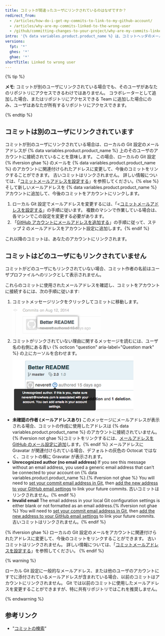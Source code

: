 ```yaml
---
title: コミットが間違ったユーザにリンクされているのはなぜですか？
redirect_from:
  - /articles/how-do-i-get-my-commits-to-link-to-my-github-account/
  - /articles/why-are-my-commits-linked-to-the-wrong-user
  - /github/committing-changes-to-your-project/why-are-my-commits-linked-to-the-wrong-user
intro: '{% data variables.product.product_name %} は、コミットヘッダのメールアドレスを使用して、コミットを GitHub ユーザにリンクします。 コミットが別のユーザにリンクされている、またはまったくリンクされていない場合は、ローカルの Git 設定 {% ifversion not ghae %} を変更するか、アカウントのメール設定にメールアドレスを追加するか、あるいはその両方を行う必要があります{% endif %}。'
versions:
  fpt: '*'
  ghes: '*'
  ghae: '*'
shortTitle: Linked to wrong user
---
```


{% tip %}

**メモ**: コミットが別のユーザにリンクされている場合でも、そのユーザがあなたのリポジトリにアクセスできるわけではありません。 コラボレーターとして追加した場合、またはリポジトリにアクセスできる Team に追加した場合にのみ、ユーザはあなたが所有するリポジトリにアクセスできます。

{% endtip %}

## コミットは別のユーザにリンクされています

コミットが別のユーザにリンクされている場合は、ローカルの Git 設定のメールアドレスが {% data variables.product.product_name %} 上のそのユーザのアカウントに接続されていることを意味します。 この場合、ローカルの Git 設定 {% ifversion ghae %} のメールを {% data variables.product.product_name %} のアカウントに関連付けられたアドレスに変更して、今後のコミットをリンクすることができます。 古いコミットはリンクされません。 詳しい情報については、「[コミットメールアドレスを設定する](/github/setting-up-and-managing-your-github-user-account/setting-your-commit-email-address#setting-your-commit-email-address-in-git)」を参照してください。{% else %}そして新しいメールアドレスを {% data variables.product.product_name %} アカウントに追加して、今後のコミットをアカウントにリンクします。

1. ローカル Git 設定でメールアドレスを変更するには、「<[コミットメールアドレスを設定する](/github/setting-up-and-managing-your-github-user-account/setting-your-commit-email-address#setting-your-commit-email-address-in-git)」の手順に従います。 複数のマシンで作業している場合は、各マシンでこの設定を変更する必要があります。
2. 「[GitHub アカウントにメールアドレスを追加する](/articles/adding-an-email-address-to-your-github-account)」の手順に従って、ステップ 2 のメールアドレスをアカウント設定に追加します。{% endif %}

これ以降のコミットは、あなたのアカウントにリンクされます。

## コミットはどのユーザにもリンクされていません

コミットがどのユーザにもリンクされていない場合、コミット作者の名前はユーザプロファイルへのリンクとして表示されません。

これらのコミットに使用されたメールアドレスを確認し、コミットをアカウントに接続するには、次の手順に従います:

1. コミットメッセージリンクをクリックしてコミットに移動します。 ![コミットメッセージリンク](/assets/images/help/commits/commit-msg-link.png)
2. コミットがリンクされていない理由に関するメッセージを読むには、ユーザ名の右側にある青い {% octicon "question" aria-label="Question mark" %} の上にカーソルを合わせます。 ![コミットホバーメッセージ](/assets/images/help/commits/commit-hover-msg.png)

  - **未確認の作者 (メールアドレスあり)** このメッセージにメールアドレスが表示される場合、コミットの作成に使用したアドレスは {% data variables.product.product_name %} のアカウントに接続されていません。 {% ifversion not ghae %}コミットをリンクするには、[メールアドレスを GitHub のメール設定に追加](/articles/adding-an-email-address-to-your-github-account)します。{% endif %} メールアドレスに Gravatar が関連付けられている場合、デフォルトの灰色の Octocat ではなく、コミットの横に Gravatar が表示されます。
  - **Unrecognized author (no email address)** If you see this message without an email address, you used a generic email address that can't be connected to your account on {% data variables.product.product_name %}.{% ifversion not ghae %} You will need to [set your commit email address in Git](/articles/setting-your-commit-email-address), then [add the new address to your GitHub email settings](/articles/adding-an-email-address-to-your-github-account) to link your future commits. 古いコミットはリンクされません。{% endif %}
  - **Invalid email** The email address in your local Git configuration settings is either blank or not formatted as an email address.{% ifversion not ghae %} You will need to [set your commit email address in Git](/articles/setting-your-commit-email-address), then [add the new address to your GitHub email settings](/articles/adding-an-email-address-to-your-github-account) to link your future commits. 古いコミットはリンクされません。{% endif %}

{% ifversion ghae %}
ローカルの Git 設定のメールをアカウントに関連付けられたアドレスに変更して、今後のコミットをリンクすることができます。 古いコミットはリンクされません。 詳しい情報については、「[コミットメールアドレスを設定する](/github/setting-up-and-managing-your-github-user-account/setting-your-commit-email-address#setting-your-commit-email-address-in-git)」を参照してください。
{% endif %}

{% warning %}

ローカル Git 設定に一般的なメールアドレス、または他のユーザのアカウントにすでに添付されているメールアドレスが含まれている場合、以前のコミットはアカウントにリンクされません。 Git では以前のコミットに使用したメールアドレスを変更することができますが、特に共有リポジトリではこれを推奨しません。

{% endwarning %}

## 参考リンク

* "[コミットの検索](/search-github/searching-on-github/searching-commits)"
